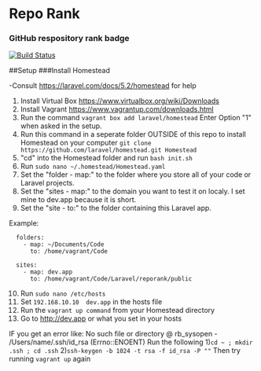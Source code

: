 # Repo Rank
### GitHub respository rank badge

[![Build Status](https://travis-ci.org/laravel/framework.svg)](https://travis-ci.org/laravel/framework)

##Setup
###Install Homestead

-Consult https://laravel.com/docs/5.2/homestead for help

1. Install Virtual Box https://www.virtualbox.org/wiki/Downloads
2. Install Vagrant https://www.vagrantup.com/downloads.html
3. Run the command ```vagrant box add laravel/homestead``` Enter Option "1" when asked in the setup.
4. Run this command in a seperate folder OUTSIDE of this repo to install Homestead on your computer ```git clone https://github.com/laravel/homestead.git Homestead```
5. "cd" into the Homestead folder and run ```bash init.sh```
6. Run ```sudo nano ~/.homestead/Homestead.yaml```
7. Set the "folder - map:" to the folder where you store all of your code or Laravel projects.
8. Set the "sites - map:" to the domain you want to test it on localy. I set mine to dev.app because it is short.
9. Set the "site - to:" to the folder containing this Laravel app.

Example:
```
  folders:
    - map: ~/Documents/Code
      to: /home/vagrant/Code
```
```
  sites:
    - map: dev.app
      to: /home/vagrant/Code/Laravel/reporank/public
```

10. Run ```sudo nano /etc/hosts```
11. Set ```192.168.10.10  dev.app``` in the hosts file
12. Run the ```vagrant up command``` from your Homestead directory
12. Go to http://dev.app or what you set in your hosts

IF you get an error like: No such file or directory @ rb_sysopen - /Users/name/.ssh/id_rsa (Errno::ENOENT)
Run the following
1)```cd ~ ; mkdir .ssh ; cd .ssh```
2)```ssh-keygen -b 1024 -t rsa -f id_rsa -P ""```
Then try running ```vagrant up``` again
